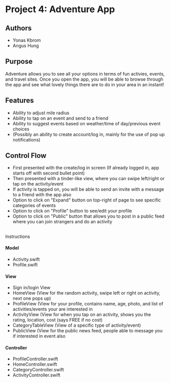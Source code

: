 # Project 4: Adventure App

## Authors
* Yonas Kbrom
* Angus Hung

## Purpose 
Adventure allows you to see all your options in terms of fun activies,
events, and travel sites. Once you open the app, you will be able to browse
through the app and see what lovely things there are to do in your area in an
instant! 

## Features
* Ability to adjust mile radius
* Ability to tap on
an event and send to a friend
* Ability to suggest events based on weather/time
of day/previous event choices
* (Possibly an ability to create account/log in,
mainly for the use of pop up notifications)

## Control Flow
* First
presented with the create/log in screen (If already logged in, app starts off
with second bullet point)
* Then presented with a tinder-like view, where you
can swipe left/right or tap on the activity/event
* If activity is tapped on,
you will be able to send an invite with a message to a friend with the app
also
* Option to click on "Expand" button on top-right of page to see
specific categories of events
* Option to click on "Profile" button to
see/edit your profile
* Option to click on "Public" button that allows you to
post in a public feed where you can join strangers and do an activity

##
Instructions 

#### Model
* Activity.swift
* Profile.swift

#### View
* Sign in/login View
* HomeView (View for the random activity, swipe left or
right on activity, next one pops up)
* ProfileView (View for your profile,
contains name, age, photo, and list of activities/events your are interested
in 
* ActivityView (View for when you tap on an activity, shows you the rating,
location, cost (says FREE if no cost)
* CategoryTableView (View of a specific
type of activity/event)
* PublicView (View for the public news feed, people
able to message you if interested in event also

#### Controller
* ProfileController.swift
* HomeController.swift
* CategoryController.swift
* ActivityController.swift
